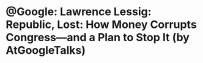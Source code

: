 <!--
id: 14641139540
link: http://tumblr.atmos.org/post/14641139540/google-lawrence-lessig-republic-lost-how
slug: google-lawrence-lessig-republic-lost-how
date: Thu Dec 22 2011 16:07:57 GMT-0800 (PST)
publish: 2011-12-022
tags: 
title: @Google: Lawrence Lessig: Republic, Lost: How Money Corrupts Congress—and a Plan to Stop It (by AtGoogleTalks)
-->


@Google: Lawrence Lessig: Republic, Lost: How Money Corrupts Congress—and a Plan to Stop It (by AtGoogleTalks)
==============================================================================================================



